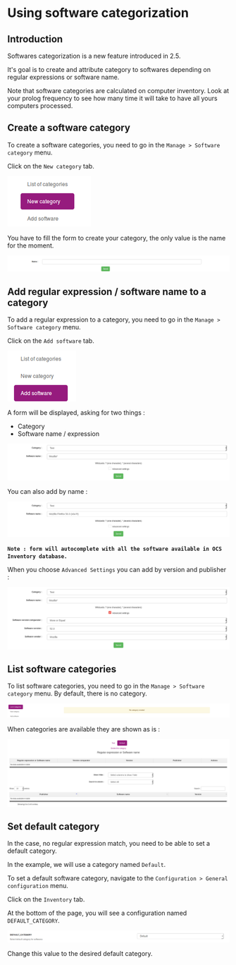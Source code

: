 # Using software categorization

## Introduction

Softwares categorization is a new feature introduced in 2.5.

It's goal is to create and attribute category to softwares depending on regular expressions or software name.

Note that software categories are calculated on computer inventory. Look at your prolog frequency to see how many time it will take to have all yours computers processed.

## Create a software category

To create a software categories, you need to go in the ```Manage > Software category``` menu.

Click on the ```New category``` tab.

![Create category](../../img/server/reports/software_categories_tab_create.png)

You have to fill the form to create your category, the only value is the name for the moment.

![Category form](../../img/server/reports/software_categories_category_form.png)

## Add regular expression / software name to a category

To add a regular expression to a category, you need to go in the ```Manage > Software category``` menu.

Click on the ```Add software``` tab.

![Add soft tab](../../img/server/reports/software_categories_tab_add_soft.png)

A form will be displayed, asking for two things :
* Category
* Software name / expression

![Add regular exp](../../img/server/reports/software_categories_add_regular_exp.png)

You can also add by name :

![Add by name](../../img/server/reports/software_categories_add_soft_name.png)

**`Note : form will autocomplete with all the software available in OCS Inventory database.`**

When you choose ```Advanced Settings``` you can add by version and publisher :

![Add by name](../../img/server/reports/software_categories_advance_settings.png)

## List software categories

To list software categories, you need to go in the ```Manage > Software category``` menu.
By default, there is no category.

![Empty list soft cat](../../img/server/reports/software_categories_list_empty.png)

When categories are available they are shown as is :

![List soft cat](../../img/server/reports/software_categories_list_categories.png)

## Set default category

In the case, no regular expression match, you need to be able to set a default category.

In the example, we will use a category named ```Default```.

To set a default software category, navigate to the ```Configuration > General configuration``` menu.

Click on the ```Inventory``` tab.

At the bottom of the page, you will see a configuration named ```DEFAULT_CATEGORY```.

![Default cat](../../img/server/reports/software_categories_default_config.png)

Change this value to the desired default category.
